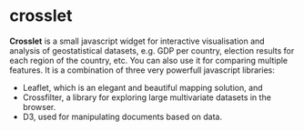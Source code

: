crosslet
========

**Crosslet** is a small javascript widget for interactive visualisation and analysis of geostatistical datasets, e.g. GDP per country, election results for each region of the country, etc. You can also use it for comparing multiple features.
It is a combination of three very powerfull javascript libraries:
* Leaflet, which is an elegant and beautiful mapping solution, and
* Crossfilter, a library for exploring large multivariate datasets in the browser.
* D3, used for manipulating documents based on data.
